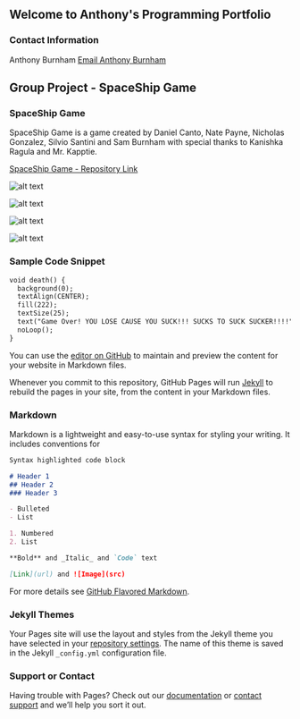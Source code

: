 ## Welcome to Anthony's Programming Portfolio

### Contact Information
Anthony Burnham
[Email Anthony Burnham](mailto:iamsamsoccer@gmail.com)

## Group Project - SpaceShip Game

### SpaceShip Game

SpaceShip Game is a game created by Daniel Canto, Nate Payne, Nicholas Gonzalez, Silvio Santini and Sam Burnham with 
special thanks to Kanishka Ragula and Mr. Kapptie.

[SpaceShip Game - Repository Link](https://github.com/Anthburn/SpaceshipGame-master)

![alt text](https://github.com/Anthburn/Programming1/blob/master/gamestart.png "Game Start")

![alt text](https://github.com/Anthburn/Programming1/blob/master/ingame1.png "In Game 1")

![alt text](https://github.com/Anthburn/Programming1/blob/master/ingame2.png "In Game 2")

![alt text](https://github.com/Anthburn/Programming1/blob/master/youlose.png "You Lose!")

### Sample Code Snippet
```markdown
void death() {
  background(0);
  textAlign(CENTER);
  fill(222);
  textSize(25);
  text("Game Over! YOU LOSE CAUSE YOU SUCK!!! SUCKS TO SUCK SUCKER!!!!", width/2, height/2);
  noLoop();
}
```


You can use the [editor on GitHub](https://github.com/Anthburn/Programming1/edit/master/index.md) to maintain and preview the content for your website in Markdown files.

Whenever you commit to this repository, GitHub Pages will run [Jekyll](https://jekyllrb.com/) to rebuild the pages in your site, from the content in your Markdown files.

### Markdown

Markdown is a lightweight and easy-to-use syntax for styling your writing. It includes conventions for

```markdown
Syntax highlighted code block

# Header 1
## Header 2
### Header 3

- Bulleted
- List

1. Numbered
2. List

**Bold** and _Italic_ and `Code` text

[Link](url) and ![Image](src)
```

For more details see [GitHub Flavored Markdown](https://guides.github.com/features/mastering-markdown/).

### Jekyll Themes

Your Pages site will use the layout and styles from the Jekyll theme you have selected in your [repository settings](https://github.com/Anthburn/Programming1/settings). The name of this theme is saved in the Jekyll `_config.yml` configuration file.

### Support or Contact

Having trouble with Pages? Check out our [documentation](https://help.github.com/categories/github-pages-basics/) or [contact support](https://github.com/contact) and we’ll help you sort it out.
